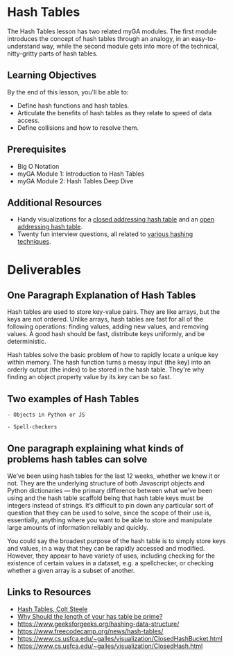# Hash Tables

The Hash Tables lesson has two related myGA modules. The first module introduces the concept of hash tables through an analogy, in an easy-to-understand way, while the second module gets into more of the technical, nitty-gritty parts of hash tables.

## Learning Objectives

By the end of this lesson, you'll be able to:

- Define hash functions and hash tables.
- Articulate the benefits of hash tables as they relate to speed of data access.
- Define collisions and how to resolve them.

## Prerequisites

- Big O Notation
- myGA Module 1: Introduction to Hash Tables
- myGA Module 2: Hash Tables Deep Dive

## Additional Resources

- Handy visualizations for a [closed addressing hash table](https://www.cs.usfca.edu/~galles/visualization/OpenHash.html) and an [open addressing hash table](https://www.cs.usfca.edu/~galles/visualization/ClosedHash.html).
- Twenty fun interview questions, all related to [various hashing techniques](https://www.geeksforgeeks.org/top-20-hashing-technique-based-interview-questions/).

# Deliverables

## One Paragraph Explanation of Hash Tables

Hash tables are used to store key-value pairs. They are like arrays, but the keys are not ordered. Unlike arrays, hash tables are fast for all of the following operations: finding values, adding new values, and removing values. A good hash should be fast, distribute keys uniformly, and be deterministic.

Hash tables solve the basic problem of how to rapidly locate a unique key within memory.  The hash function turns a messy input (the key) into an orderly output (the index) to be stored in the hash table.  They're why finding an object property value by its key can be so fast.

## Two examples of Hash Tables

`- Objects in Python or JS`

`- Spell-checkers`

## One paragraph explaining what kinds of problems hash tables can solve

We’ve been using hash tables for the last 12 weeks, whether we knew it or not. They are the underlying structure of both Javascript objects and Python dictionaries — the primary difference between what we’ve been using and the hash table scaffold being that hash table keys must be integers instead of strings. It’s difficult to pin down any particular sort of question that they can be used to solve, since the scope of their use is, essentially, anything where you want to be able to store and manipulate large amounts of information reliably and quickly.

You could say the broadest purpose of the hash table is to simply store keys and values, in a way that they can be rapidly accessed and modified.  However, they appear to have variety of uses, including checking for the existence of certain values in a dataset, e.g. a spellchecker, or checking whether a given array is a subset of another.

## Links to Resources

- [Hash Tables, Colt Steele](https://cs.slides.com/colt_steele/hash-tables#/2/0/2)
- [Why Should the length of your has table be prime?](https://medium.com/swlh/why-should-the-length-of-your-hash-table-be-a-prime-number-760ec65a75d1)
- https://www.geeksforgeeks.org/hashing-data-structure/
- https://www.freecodecamp.org/news/hash-tables/
- https://www.cs.usfca.edu/~galles/visualization/ClosedHashBucket.html
- https://www.cs.usfca.edu/~galles/visualization/ClosedHash.html
